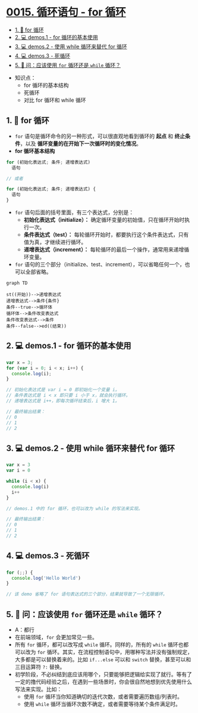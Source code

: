 # [0015. 循环语句 - for 循环](https://github.com/Tdahuyou/html-css-js/tree/main/0015.%20%E5%BE%AA%E7%8E%AF%E8%AF%AD%E5%8F%A5%20-%20for%20%E5%BE%AA%E7%8E%AF)


<!-- region:toc -->
- [1. 📒 for 循环](#1--for-循环)
- [2. 💻 demos.1 - for 循环的基本使用](#2--demos1---for-循环的基本使用)
- [3. 💻 demos.2 - 使用 while 循环来替代 for 循环](#3--demos2---使用-while-循环来替代-for-循环)
- [4. 💻 demos.3 - 死循环](#4--demos3---死循环)
- [5. 🤔 问：应该使用 `for` 循环还是 `while` 循环？](#5--问应该使用-for-循环还是-while-循环)
<!-- endregion:toc -->
- 知识点：
  - for 循环的基本结构
  - 死循环
  - 对比 for 循环和 while 循环

## 1. 📒 for 循环

- `for` 语句是循环命令的另一种形式，可以很直观地看到循环的 **起点** 和 **终止条件**，以及 **循环变量的在开始下一次循环时的变化情况**。
- **for 循环基本结构**

```javascript
for (初始化表达式; 条件; 递增表达式)
  语句

// 或者

for (初始化表达式; 条件; 递增表达式) {
  语句
}
```

- `for` 语句后面的括号里面，有三个表达式，分别是：
  - **初始化表达式（initialize）：** 确定循环变量的初始值，只在循环开始时执行一次。
  - **条件表达式（test）：** 每轮循环开始时，都要执行这个条件表达式，只有值为真，才继续进行循环。
  - **递增表达式（increment）：** 每轮循环的最后一个操作，通常用来递增循环变量。
- `for` 语句的三个部分（initialize、test、increment），可以省略任何一个，也可以全部省略。

```mermaid
graph TD

st((开始))-->递增表达式
递增表达式-->条件{条件}
条件--true-->循环体
循环体-->条件改变表达式
条件改变表达式-->条件
条件--false-->ed((结束))
```

## 2. 💻 demos.1 - for 循环的基本使用

```javascript
var x = 3;
for (var i = 0; i < x; i++) {
  console.log(i);
}

// 初始化表达式是 var i = 0 即初始化一个变量 i。
// 条件表达式是 i < x 即只要 i 小于 x，就会执行循环。
// 递增表达式是 i++，即每次循环结束后，i 增大 1。

// 最终输出结果：
// 0
// 1
// 2
```

## 3. 💻 demos.2 - 使用 while 循环来替代 for 循环

```javascript
var x = 3
var i = 0

while (i < x) {
  console.log(i)
  i++
}

// demos.1 中的 for 循环，也可以改为 while 的写法来实现。

// 最终输出结果：
// 0
// 1
// 2
```

## 4. 💻 demos.3 - 死循环

```javascript
for (;;) {
  console.log('Hello World')
}

// 该 demo 省略了 for 语句表达式的三个部分，结果就导致了一个无限循环。
```


## 5. 🤔 问：应该使用 `for` 循环还是 `while` 循环？

- A：都行
- 在前端领域，`for` 会更加常见一些。
- 所有 `for` 循环，都可以改写成 `while` 循环。同样的，所有的 `while` 循环也都可以改为 `for` 循环。其实，在流程控制语句中，用哪种写法并没有强制规定，大多都是可以替换着来的。比如 `if...else` 可以和 `switch` 替换，甚至可以和三目运算符 `?:` 替换。
- 初学阶段，不必纠结到底应该用哪个，只要能够把逻辑给实现了就行。等有了一定的撸代码经验之后，在遇到一些场景时，你会很自然地想到优先使用什么写法来实现。比如：
  - 使用 `for` 循环当你知道确切的迭代次数，或者需要遍历数组/列表时。
  - 使用 `while` 循环当循环次数不确定，或者需要等待某个条件满足时。


